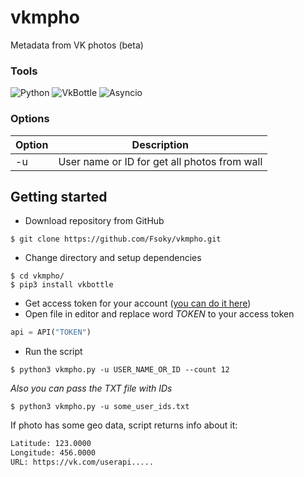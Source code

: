 # vkmpho
Metadata from VK photos (beta)

### Tools
![Python](https://img.shields.io/badge/Python-3.10-blue?style=for-the-badge&logo=python)
![VkBottle](https://img.shields.io/badge/VkBottle-4.0-pink?style=for-the-badge&logo=vk)
![Asyncio](https://img.shields.io/badge/Asyncio-red?style=for-the-badge)

### Options
|Option|Description|
|------|-----------|
|-u    |User name or ID for get all photos from wall|

## Getting started

- Download repository from GitHub
```
$ git clone https://github.com/Fsoky/vkmpho.git
```
- Change directory and setup dependencies
```
$ cd vkmpho/
$ pip3 install vkbottle
```
- Get access token for your account ([you can do it here](https://vkhost.github.io/))
- Open file in editor and replace word *TOKEN* to your access token
```py
api = API("TOKEN")
```

- Run the script
```
$ python3 vkmpho.py -u USER_NAME_OR_ID --count 12
```
*Also you can pass the TXT file with IDs*
```
$ python3 vkmpho.py -u some_user_ids.txt
```

If photo has some geo data, script returns info about it:
```bash
Latitude: 123.0000
Longitude: 456.0000
URL: https://vk.com/userapi.....
```
